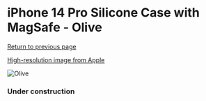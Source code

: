 # iPhone 14 Pro Silicone Case with MagSafe - Olive

[Return to previous page](/iphone_14)

[High-resolution image from Apple](https://store.storeimages.cdn-apple.com/8756/as-images.apple.com/is/MQUH3?wid=4500&hei=4500&fmt=png)

<div style="width: 384px"><img src="/everyphone/MQUH3.png" alt="Olive"></div>

### Under construction
